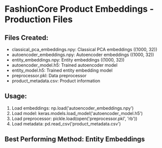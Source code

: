 
# FashionCore Product Embeddings - Production Files

## Files Created:
- classical_pca_embeddings.npy: Classical PCA embeddings ((1000, 32))
- autoencoder_embeddings.npy: Autoencoder embeddings ((1000, 32))
- entity_embeddings.npy: Entity embeddings ((1000, 32))
- autoencoder_model.h5: Trained autoencoder model
- entity_model.h5: Trained entity embedding model
- preprocessor.pkl: Data preprocessor
- product_metadata.csv: Product information

## Usage:
1. Load embeddings: np.load('autoencoder_embeddings.npy')
2. Load model: keras.models.load_model('autoencoder_model.h5')
3. Load preprocessor: pickle.load(open('preprocessor.pkl', 'rb'))
4. Load metadata: pd.read_csv('product_metadata.csv')

## Best Performing Method: Entity Embeddings
